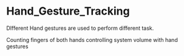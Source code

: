 # Hand_Gesture_Tracking
DIfferent Hand gestures are used to perform different task.

Counting fingers of both hands
controlling system volume with hand gestures
